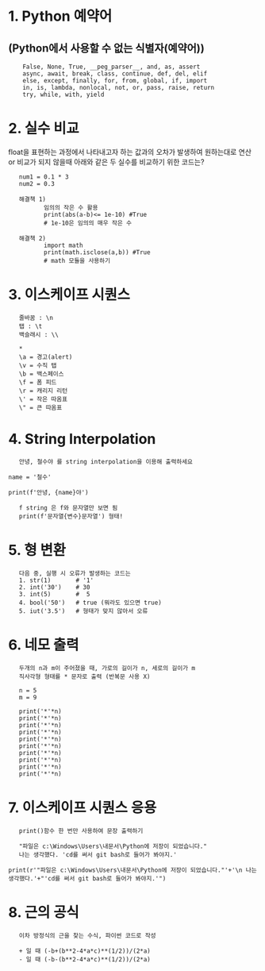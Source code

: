 # 1. Python 예약어
 ## (Python에서 사용할 수 없는 식별자(예약어))
    
        False, None, True, __peg_parser__, and, as, assert
        async, await, break, class, continue, def, del, elif
        else, except, finally, for, from, global, if, import
        in, is, lambda, nonlocal, not, or, pass, raise, return
        try, while, with, yield

# 2. 실수 비교
   float을 표현하는 과정에서 나타내고자 하는 값과의 오차가 발생하여
   원하는대로 연산 or 비교가 되지 않을때
   아래와 같은 두 실수를 비교하기 위한 코드는?
       
       num1 = 0.1 * 3
       num2 = 0.3
       
       해결책 1)
              임의의 작은 수 활용
              print(abs(a-b)<= 1e-10) #True
              # 1e-10은 임의의 매우 작은 수

       해결책 2)
              import math
              print(math.isclose(a,b)) #True
              # math 모듈을 사용하기
       
# 3. 이스케이프 시퀀스
       줄바꿈 : \n
       탭 : \t
       백슬래시 : \\

       *
       \a = 경고(alert)
       \v = 수직 탭
       \b = 백스페이스
       \f = 폼 피드
       \r = 캐리지 리턴
       \' = 작은 따옴표
       \" = 큰 따옴표

# 4. String Interpolation
       안녕, 철수야 를 string interpolation을 이용해 출력하세요

```
name = '철수'

print(f'안녕, {name}야')
```

       f string 은 f와 문자열만 보면 됨
       print(f'문자열{변수}문자열') 형태!

# 5. 형 변환
       다음 중, 실행 시 오류가 발생하는 코드는
       1. str(1)       # '1'
       2. int('30')    # 30
       3. int(5)       #  5
       4. bool('50')   # true (뭐라도 있으면 true)
       5. iut('3.5')   # 형태가 맞지 않아서 오류

# 6. 네모 출력
       두개의 n과 m이 주어졌을 때, 가로의 길이가 n, 세로의 길이가 m
       직사각형 형태를 * 문자로 출력 (반복문 사용 X)

       n = 5
       m = 9

       print('*'*n)
       print('*'*n)
       print('*'*n)
       print('*'*n)
       print('*'*n)
       print('*'*n)
       print('*'*n)
       print('*'*n)
       print('*'*n)
       print('*'*n)

# 7. 이스케이프 시퀀스 응용
       print()함수 한 번만 사용하여 문장 출력하기

       "파일은 c:\Windows\Users\내문서\Python에 저장이 되었습니다."
       나는 생각했다. 'cd를 써서 git bash로 들어가 봐야지.'

```
print(r'"파일은 c:\Windows\Users\내문서\Python에 저장이 되었습니다."'+'\n 나는 생각했다.'+"'cd를 써서 git bash로 들어가 봐야지.'")
```

# 8. 근의 공식
       이차 방정식의 근을 찾는 수식, 파이썬 코드로 작성

       + 일 때 (-b+(b**2-4*a*c)**(1/2))/(2*a)
       - 일 때 (-b-(b**2-4*a*c)**(1/2))/(2*a)
